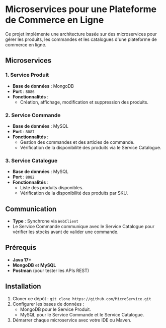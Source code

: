 # Microservices pour une Plateforme de Commerce en Ligne

Ce projet implémente une architecture basée sur des microservices pour gérer les produits, les commandes et les catalogues d'une plateforme de commerce en ligne.

## Microservices

### 1. **Service Produit**
- **Base de données** : MongoDB
- **Port** : `8086`
- **Fonctionnalités** :
  - Création, affichage, modification et suppression des produits.

### 2. **Service Commande**
- **Base de données** : MySQL
- **Port** : `8087`
- **Fonctionnalités** :
  - Gestion des commandes et des articles de commande.
  - Vérification de la disponibilité des produits via le Service Catalogue.

### 3. **Service Catalogue**
- **Base de données** : MySQL
- **Port** : `8082`
- **Fonctionnalités** :
  - Liste des produits disponibles.
  - Vérification de la disponibilité des produits par SKU.

## Communication
- **Type** : Synchrone via `WebClient`
- Le Service Commande communique avec le Service Catalogue pour vérifier les stocks avant de valider une commande.

## Prérequis
- **Java 17+**
- **MongoDB** et **MySQL**
- **Postman** (pour tester les APIs REST)

## Installation
1. Cloner ce dépôt : `git clone https://github.com/MicroService.git`
2. Configurer les bases de données :
   - MongoDB pour le Service Produit.
   - MySQL pour le Service Commande et le Service Catalogue.
3. Démarrer chaque microservice avec votre IDE ou Maven.
